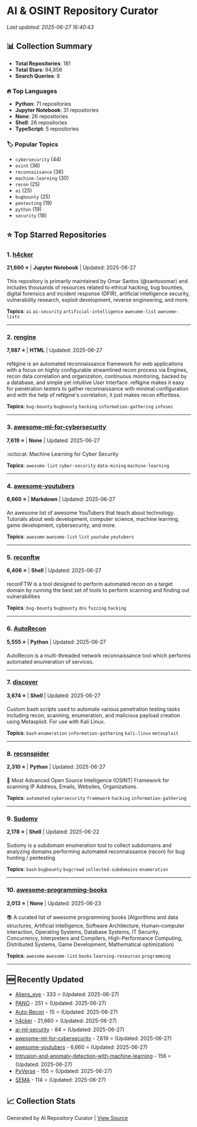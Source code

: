 # AI & OSINT Repository Curator

*Last updated: 2025-06-27 16:40:43*

## 📊 Collection Summary

- **Total Repositories**: 181
- **Total Stars**: 94,856
- **Search Queries**: 8

### 🔥 Top Languages
- **Python**: 71 repositories
- **Jupyter Notebook**: 31 repositories
- **None**: 26 repositories
- **Shell**: 26 repositories
- **TypeScript**: 5 repositories

### 🏷️ Popular Topics
- `cybersecurity` (44)
- `osint` (36)
- `reconnaissance` (36)
- `machine-learning` (30)
- `recon` (25)
- `ai` (25)
- `bugbounty` (25)
- `pentesting` (19)
- `python` (19)
- `security` (18)

## ⭐ Top Starred Repositories

### 1. [h4cker](https://github.com/The-Art-of-Hacking/h4cker)
**21,660 ⭐** | **Jupyter Notebook** | Updated: 2025-06-27

This repository is primarily maintained by Omar Santos (@santosomar) and includes thousands of resources related to ethical hacking, bug bounties, digital forensics and incident response (DFIR), artificial intelligence security, vulnerability research, exploit development, reverse engineering, and more.

**Topics**: `ai` `ai-security` `artificial-intelligence` `awesome-list` `awesome-lists`

---

### 2. [rengine](https://github.com/yogeshojha/rengine)
**7,987 ⭐** | **HTML** | Updated: 2025-06-27

reNgine is an automated reconnaissance framework for web applications with a focus on highly configurable streamlined recon process via Engines, recon data correlation and organization, continuous monitoring, backed by a database, and simple yet intuitive User Interface. reNgine makes it easy for penetration testers to gather reconnaissance with minimal configuration and with the help of reNgine's correlation, it just makes recon effortless.

**Topics**: `bug-bounty` `bugbounty` `hacking` `information-gathering` `infosec`

---

### 3. [awesome-ml-for-cybersecurity](https://github.com/jivoi/awesome-ml-for-cybersecurity)
**7,619 ⭐** | **None** | Updated: 2025-06-27

 :octocat: Machine Learning for Cyber Security

**Topics**: `awesome-list` `cyber-security` `data-mining` `machine-learning`

---

### 4. [awesome-youtubers](https://github.com/JoseDeFreitas/awesome-youtubers)
**6,660 ⭐** | **Markdown** | Updated: 2025-06-27

An awesome list of awesome YouTubers that teach about technology. Tutorials about web development, computer science, machine learning, game development, cybersecurity, and more.

**Topics**: `awesome` `awesome-list` `list` `youtube` `youtubers`

---

### 5. [reconftw](https://github.com/six2dez/reconftw)
**6,406 ⭐** | **Shell** | Updated: 2025-06-27

reconFTW is a tool designed to perform automated recon on a target domain by running the best set of tools to perform scanning and finding out vulnerabilities

**Topics**: `bug-bounty` `bugbounty` `dns` `fuzzing` `hacking`

---

### 6. [AutoRecon](https://github.com/Tib3rius/AutoRecon)
**5,555 ⭐** | **Python** | Updated: 2025-06-27

AutoRecon is a multi-threaded network reconnaissance tool which performs automated enumeration of services.

---

### 7. [discover](https://github.com/leebaird/discover)
**3,674 ⭐** | **Shell** | Updated: 2025-06-27

Custom bash scripts used to automate various penetration testing tasks including recon, scanning,  enumeration, and malicious payload creation using Metasploit. For use with Kali Linux.

**Topics**: `bash` `enumeration` `information-gathering` `kali-linux` `metasploit`

---

### 8. [reconspider](https://github.com/bhavsec/reconspider)
**2,310 ⭐** | **Python** | Updated: 2025-06-27

🔎 Most Advanced Open Source Intelligence (OSINT) Framework for scanning IP Address, Emails, Websites, Organizations.

**Topics**: `automated` `cybersecurity` `framework` `hacking` `information-gathering`

---

### 9. [Sudomy](https://github.com/screetsec/Sudomy)
**2,178 ⭐** | **Shell** | Updated: 2025-06-22

Sudomy is a subdomain enumeration tool to collect subdomains and analyzing domains performing automated reconnaissance (recon) for bug hunting / pentesting

**Topics**: `bash` `bugbounty` `bugcrowd` `collected-subdomains` `enumeration`

---

### 10. [awesome-programming-books](https://github.com/zero-equals-false/awesome-programming-books)
**2,013 ⭐** | **None** | Updated: 2025-06-23

📚 A curated list of awesome programming books (Algorithms and data structures, Artificial intelligence, Software Architecture, Human–computer interaction, Operating Systems, Database Systems, IT Security, Concurrency, Interpreters and Compilers, High-Performance Computing, Distributed Systems, Game Development, Mathematical optimization)

**Topics**: `awesome` `awesome-list` `books` `learning-resources` `programming`

---


## 🆕 Recently Updated

- [Aliens_eye](https://github.com/arxhr007/Aliens_eye) - 333 ⭐ (Updated: 2025-06-27)
- [PANO](https://github.com/ALW1EZ/PANO) - 251 ⭐ (Updated: 2025-06-27)
- [Auto-Recon](https://github.com/whitehacker0/Auto-Recon) - 15 ⭐ (Updated: 2025-06-27)
- [h4cker](https://github.com/The-Art-of-Hacking/h4cker) - 21,660 ⭐ (Updated: 2025-06-27)
- [ai-ml-security](https://github.com/ossf/ai-ml-security) - 84 ⭐ (Updated: 2025-06-27)
- [awesome-ml-for-cybersecurity](https://github.com/jivoi/awesome-ml-for-cybersecurity) - 7,619 ⭐ (Updated: 2025-06-27)
- [awesome-youtubers](https://github.com/JoseDeFreitas/awesome-youtubers) - 6,660 ⭐ (Updated: 2025-06-27)
- [Intrusion-and-anomaly-detection-with-machine-learning](https://github.com/slrbl/Intrusion-and-anomaly-detection-with-machine-learning) - 156 ⭐ (Updated: 2025-06-27)
- [PyVerse](https://github.com/UTSAVS26/PyVerse) - 155 ⭐ (Updated: 2025-06-27)
- [SEMA](https://github.com/csvl/SEMA) - 114 ⭐ (Updated: 2025-06-27)

## 📈 Collection Stats

Generated by AI Repository Curator | [View Source](https://github.com/hexacron/ai-curator)
